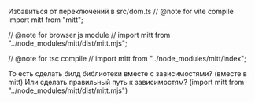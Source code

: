 Избавиться от переключений в src/dom.ts
  // @note for vite compile
  import mitt from "mitt";

  // @note for browser js module
  // import mitt from "../node_modules/mitt/dist/mitt.mjs";

  // @note for tsc compile
  // import mitt from "../node_modules/mitt/index";

  То есть сделать билд библиотеки вместе с зависимостями? (вместе в mitt)
  Или сделать правильный путь к зависимостям? (import mitt from "../node_modules/mitt/dist/mitt.mjs")